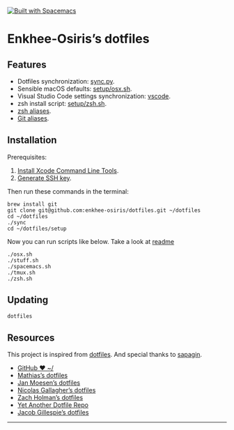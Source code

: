 [![Built with Spacemacs](https://cdn.rawgit.com/syl20bnr/spacemacs/442d025779da2f62fc86c2082703697714db6514/assets/spacemacs-badge.svg)](http://spacemacs.org)
# Enkhee-Osiris’s dotfiles

## Features

* Dotfiles synchronization: [sync.py](https://github.com/enkhee-osiris/dotfiles/blob/master/sync.py).
* Sensible macOS defaults: [setup/osx.sh](https://github.com/enkhee-osiris/dotfiles/blob/master/setup/osx.sh).
* Visual Studio Code settings synchronization: [vscode](https://github.com/enkhee-osiris/dotfiles/tree/master/vscode).
* zsh install script: [setup/zsh.sh](https://github.com/enkhee-osiris/dotfiles/blob/master/setup/zsh.sh).
* [zsh aliases](https://github.com/enkhee-osiris/dotfiles/blob/master/zsh/aliases.zsh).
* [Git aliases](https://github.com/enkhee-osiris/dotfiles/blob/master/tilde/gitconfig).

## Installation

Prerequisites:

1. [Install Xcode Command Line Tools](http://railsapps.github.io/xcode-command-line-tools.html).
1. [Generate SSH key](https://help.github.com/articles/generating-ssh-keys/).

Then run these commands in the terminal:

```
brew install git
git clone git@github.com:enkhee-osiris/dotfiles.git ~/dotfiles
cd ~/dotfiles
./sync
cd ~/dotfiles/setup
```

Now you can run scripts like below.
Take a look at [readme](https://github.com/enkhee-osiris/dotfiles/blob/master/setup/README.md)
```
./osx.sh
./stuff.sh
./spacemacs.sh
./tmux.sh
./zsh.sh
```


## Updating

```bash
dotfiles
```


## Resources

This project is inspired from [dotfiles](https://github.com/sapegin/dotfiles). And special thanks to [sapagin](https://github.com/sapegin).

* [GitHub ❤ ~/](http://dotfiles.github.io/)
* [Mathias’s dotfiles](https://github.com/mathiasbynens/dotfiles)
* [Jan Moesen’s dotfiles](https://github.com/janmoesen/tilde)
* [Nicolas Gallagher’s dotfiles](https://github.com/necolas/dotfiles)
* [Zach Holman’s dotfiles](https://github.com/holman/dotfiles)
* [Yet Another Dotfile Repo](https://github.com/skwp/dotfiles)
* [Jacob Gillespie’s dotfiles](https://github.com/jacobwgillespie/dotfiles)


---
